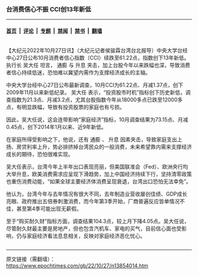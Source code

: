 ### 台消费信心不振 CCI创13年新低

---

#### [首页](../../../..?n13854014) &nbsp;|&nbsp; [评论](../../../../../epoch-comment?n13854014) &nbsp;|&nbsp; [专题](../../../../../epoch-special?n13854014) &nbsp;|&nbsp; [禁闻](../../../../../epoch-news?n13854014) &nbsp;|&nbsp; [禁书](../../../../../books?n13854014) &nbsp;|&nbsp; [翻墙](https://github.com/gfw-breaker/nogfw/blob/master/README.md?n13854014)


<div class="column" id="artbody" itemprop="articleBody">
 <!-- article content begin -->
 <p>
  【大纪元2022年10月27日讯】（大纪元记者侯骏霖台湾台北报导）中央大学台经中心27日公布10月消费者信心指数（CCI）续跌至61.22点，指数创下13年新低。执行长
  <ok href="https://www.epochtimes.com/gb/tag/%E5%90%B4%E5%A4%A7%E4%BB%BB.html">
   吴大任
  </ok>
  坦言，
  <ok href="https://www.epochtimes.com/gb/tag/%E9%80%9A%E8%86%A8.html">
   通膨
  </ok>
  与
  <ok href="https://www.epochtimes.com/gb/tag/%E5%8D%87%E6%81%AF.html">
   升息
  </ok>
  夹击，加上台股今年以来跌幅也深，导致消费者信心持续低迷，恐怕难以冀望内需作为支撑经济成长的主轴。
 </p>
 <p>
  中央大学台经中心27日公布最新调查，10月CCI为61.22点、月减1.37点，创下2009年11月以来新低纪录。
  <ok href="https://www.epochtimes.com/gb/tag/%E5%90%B4%E5%A4%A7%E4%BB%BB.html">
   吴大任
  </ok>
  表示，“投资股市时机”指标创下历史新低，调查指数为21.3点、月减3.2点，尤其台股指数今年从18000多点已跌至12000多点，有明显跌幅，导致有投资股票的家庭也有亏损。
 </p>
 <p>
  因此，吴大任说，这会连带影响“家庭经济”指标，10月调查结果为73.15点、月减0.45点，创下2014年1月以来、近9年新低。
 </p>
 <p>
  在家庭所得受影响之下，他说，还有
  <ok href="https://www.epochtimes.com/gb/tag/%E9%80%9A%E8%86%A8.html">
   通膨
  </ok>
  、
  <ok href="https://www.epochtimes.com/gb/tag/%E5%8D%87%E6%81%AF.html">
   升息
  </ok>
  因素夹击，导致家庭支出上扬、房贷利率上升，势必排挤掉台湾民众的一般消费，未来希望靠内需来支撑经济成长的期待，恐怕很难实现。
 </p>
 <p>
  吴大任表示，台湾今年上半年出口表现亮丽，但美国联准会（Fed）、欧洲央行均大举升息，欧美消费需求应呈现下滑趋势，加上中国经济持续下行，坚持清零政策也重伤消费动能，“如果全球主要经济体消费呈现衰退，台湾出口恐怕无法幸免”。
 </p>
 <p>
  他认为，台湾今年与去年情况有很大不同，去年制造业营收屡创佳绩、GDP成长亮眼、政府推出五倍券刺激消费，而今年第3季开始，厂商普遍反应皆单情况不佳，甚至第4季可能出现无薪假。
 </p>
 <p>
  至于“购买耐久财”指标方面，调查结果104.3点，较上月下降4.05点。吴大任说，尽管耐久财最主要是房地产，但也包含汽机车、家电的买气，目前信心面也受影响，仍与家庭经济看法息息相关，反映对家庭经济恶化忧心。
 </p>
 <!-- article content end -->
</div>


<img src='http://gfw-breaker.win/epoch-news/pages/ncid1349361/n13854014.md' width='0px' height='0px'/>

---

原文链接（需翻墙）：https://www.epochtimes.com/gb/22/10/27/n13854014.htm